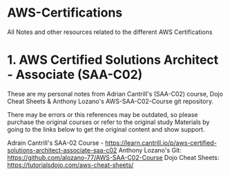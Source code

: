 # AWS-Certifications
All Notes and other resources related to the different AWS Certifications

# 1. AWS Certified Solutions Architect - Associate (SAA-C02)

These are my personal notes from Adrian Cantrill's (SAA-C02) course, Dojo Cheat Sheets & Anthony Lozano's AWS-SAA-C02-Course git repository. 

There may be errors or this references may be outdated, so please purchase the original courses or refer to the original study Materials by going to the links below to get the original content and show support.


Adrain Cantrill's SAA-02 Course - https://learn.cantrill.io/p/aws-certified-solutions-architect-associate-saa-c02
Anthony Lozano's Git: https://github.com/alozano-77/AWS-SAA-C02-Course
Dojo Cheat Sheets: https://tutorialsdojo.com/aws-cheat-sheets/
